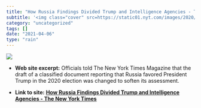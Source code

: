 ```yaml
---
title: "How Russia Findings Divided Trump and Intelligence Agencies - The New York Times"
subtitle: '<img class="cover" src=https://static01.nyt.com/images/2020/08/07/multimedia/07xp-magazine-takeaways...'
category: "uncategorized"
tags: []
date: "2021-04-06"
type: "rain"
---
```

<img class="cover" src=https://static01.nyt.com/images/2020/08/07/multimedia/07xp-magazine-takeaways-pix1/07xp-magazine-takeaways-pix1-videoSixteenByNine3000.jpg>



* **Web site excerpt:** Officials told The New York Times Magazine that the draft of a classified document reporting that Russia favored President Trump in the 2020 election was changed to soften its assessment.

* **Link to site:** **[How Russia Findings Divided Trump and Intelligence Agencies - The New York Times](https://www.nytimes.com/2020/08/08/us/politics/trump-russia.html?action=click&module=Top+Stories&pgtype=Homepage)**